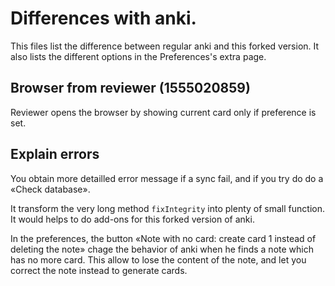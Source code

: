 # Differences with anki.
This files list the difference between regular anki and this forked
version. It also lists the different options in the Preferences's extra page.

## Browser from reviewer (1555020859)

Reviewer opens the browser by showing current card only if preference
is set.


## Explain errors
You obtain more detailled error message if a sync fail, and if you try
do do a «Check database».

It transform the very long method `fixIntegrity` into plenty of small
function. It would helps to do add-ons for this forked version of anki.

In the preferences, the button «Note with no card: create card 1
instead of deleting the note» chage the behavior of anki when he finds
a note which has no more card. This allow to lose the content of the
note, and let you correct the note instead to generate cards.

